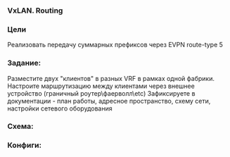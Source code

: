 
### VxLAN. Routing


### Цели

Реализовать передачу суммарных префиксов через EVPN route-type 5


### Задание: 

Разместите двух "клиентов" в разных VRF в рамках одной фабрики.
Настроите маршрутизацию между клиентами через внешнее устройство (граничный роутер\фаерволл\etc)
Зафиксируете в документации - план работы, адресное пространство, схему сети, настройки сетевого оборудования

### Схема: 


### Конфиги:

